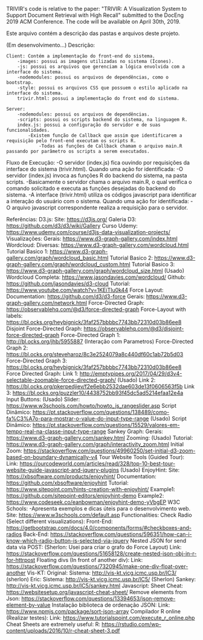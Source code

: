 TRIVIR's code is relative to the paper: "TRIVIR: A Visualization System to Support Document Retrieval
with High Recall" submitted to the DocEng 2019 ACM Conference.
The code will be available on April 30th, 2019.

Este arquivo contém a descrição das pastas e arquivos deste projeto.

(Em desenvolvimento...)
Descrição:

	Client: Contém a implementação do front-end do sistema.
		-images: possui as imagens utilizadas no sistema (Ícones).
		-js: possui os arquivos que gerenciam a lógica envolvida com a interface do sistema.
		-nodemodules: possui os arquivos de dependências, como o bootstrap.
		-style: possui os arquivos CSS que possuem o estilo aplicado na interface do sistema.
		trivir.html: possui a implementação do front end do sistema.

	Server:
		-nodemodules: possui os arquivos de dependências.
		-scripts: possui os scripts backend do sistema, na linguagem R.
		index.js: possui a configuração do servidor e de suas funcionalidades.
			-Existem função de Callback que assim que identificarem a requisição pelo front-end executam os scripts R.
				-Todas as funções de Callback chamam o arquivo main.R passando por parâmetro os scripts a serem executados.

Fluxo de Execução:
	-O servidor (index.js) fica ouvindo por requisições da interface do sistema (trivir.html).
		Quando uma ação for identificada:
			-O servidor (index.js) invoca as funções R do backend do sistema, na pasta scripts.
			-Basicamente o servidor chama o arquivo main.R, o qual verifica o comando solicitado e executa as funções desejadas do backend do sistema.
	-A interface (trivir.html) utiliza os códigos javascript para identificar a interação do usuário com o sistema.
		Quando uma ação for identificada:
			-O arquivo javascript correspondente realiza a requisição para o servidor.

Referências:
	D3.js:
		Site: https://d3js.org/
		Galeria D3: https://github.com/d3/d3/wiki/Gallery
		Curso Udemy: https://www.udemy.com/course/d3js-data-visualization-projects/
	Visualizações:
		Gerais: https://www.d3-graph-gallery.com/index.html
		Wordcloud:
			Diversas: https://www.d3-graph-gallery.com/wordcloud.html
			Tutorial Basico 1: https://www.d3-graph-gallery.com/graph/wordcloud_basic.html
			Tutorial Basico 2: https://www.d3-graph-gallery.com/graph/wordcloud_custom.html
			Tutorial Basico 3: https://www.d3-graph-gallery.com/graph/wordcloud_size.html
			(Usado) Wordcloud Completa: https://www.jasondavies.com/wordcloud/
				Github: https://github.com/jasondavies/d3-cloud
				Tutorial: https://www.youtube.com/watch?v=1KEiTIu0k44
		Force Layout:
			Documentation: https://github.com/d3/d3-force
			Gerais: https://www.d3-graph-gallery.com/network.html
			Force-Directed Graph: https://observablehq.com/@d3/force-directed-graph
			Force-Layout with labels: https://bl.ocks.org/heybignick/3faf257bbbbc7743bb72310d03b86ee8
			Disjoint Force-Directed Graph: https://observablehq.com/@d3/disjoint-force-directed-graph
			Force-Directed Graph 1: http://bl.ocks.org/jhb/5955887
			(Interação com Parametros) Force-Directed Graph 2: https://bl.ocks.org/steveharoz/8c3e2524079a8c440df60c1ab72b5d03
			Force-Directed Graph 3: https://bl.ocks.org/heybignick/3faf257bbbbc7743bb72310d03b86ee8
			Force Directed Graph:
				Link 1: http://emptypipes.org/2017/04/29/d3v4-selectable-zoomable-force-directed-graph/
				(Usado) Link 2: https://bl.ocks.org/pkerpedjiev/f2e6ebb2532dae603de13f0606563f5b
				Link 3: https://bl.ocks.org/puzzler10/4438752bb93f45dc5ad5214efaa12e4a
			Input Buttons:
				(Usado) Slider: https://www.w3schools.com/howto/howto_js_rangeslider.asp
				Script Dinâmico: https://pt.stackoverflow.com/questions/138489/como-fa%C3%A7o-para-mostrar-o-value-do-input-type-range
				(Usado) Script Dinâmico: https://pt.stackoverflow.com/questions/15529/valores-em-tempo-real-na-classe-input-type-range
		Sankey Graph:
			Gerais: https://www.d3-graph-gallery.com/sankey.html
		Zooming:
			(Usado) Tutorial: https://www.d3-graph-gallery.com/graph/interactivity_zoom.html
			Initial Zoom: https://stackoverflow.com/questions/49960250/set-initial-d3-zoom-based-on-boundary-dynamically-v4
		Tour Website Tools (Guided Tour):
			Link: https://ourcodeworld.com/articles/read/328/top-10-best-tour-website-guide-javascript-and-jquery-plugins
			(Usado) EnjoyHint: 
				Site: https://xbsoftware.com/products/enjoyhint/
				Documentation: https://github.com/xbsoftware/enjoyhint
				Tutorial: https://www.sitepoint.com/hints-creation-with-enjoyhint/
				Example1: https://github.com/sitepoint-editors/enjoyhint-demo
				Example2: https://www.codeseek.co/eanbowman/enjoyhint-demo-yVbgEP
	W3C Schools:
		-Apresenta exemplos e dicas úteis para o desenvolvimento web.
		Site: https://www.w3schools.com/default.asp
	Functionalities:
		Check Radio (Select different visualizations):
			Front-End: https://getbootstrap.com/docs/4.0/components/forms/#checkboxes-and-radios
			Back-End: https://stackoverflow.com/questions/596351/how-can-i-know-which-radio-button-is-selected-via-jquery
		Nested JSON for send data via POST: (Sherlon: Usei para criar o grafo do Force Layout)
			Link: https://stackoverflow.com/questions/51658128/create-nested-json-obj-in-r-for-httrpost
		Floating divs (In front of another div):
			Link: https://stackoverflow.com/questions/7320945/make-one-div-float-over-another
	Vis-KT:
		Original:
			Sistema: http://vis-kt.vicg.icmc.usp.br/IC3/ (sherlon)
		Eric: 
			Sistema: http://vis-kt.vicg.icmc.usp.br/IC5/ (Sherlon)
			Sankey: http://vis-kt.vicg.icmc.usp.br/IC5/sankey.html
	Javascript:
		Sheet Cheat: https://websitesetup.org/javascript-cheat-sheet/
		Remove elements from Json: https://stackoverflow.com/questions/13394653/json-remove-element-by-value
	Instalação biblioteca de ordenação JSON:
		Link: https://www.npmjs.com/package/sort-json-array
	Compilador R online (Realizar testes):
		Link: https://www.tutorialspoint.com/execute_r_online.php
	Cheat Sheets are extremely useful:
		R: https://rstudio.com/wp-content/uploads/2016/10/r-cheat-sheet-3.pdf